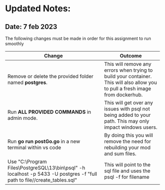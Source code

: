 # Updated Notes: 
## Date: 7 feb 2023


The following changes must be made in order for this assignment to run smoothly

| Change      | Outcome |
| ----------- | ----------- |
|Remove or delete the provided folder named **postgres**.| This will remove any errors when trying to build your container. This will also allow you to pull a fresh image from dockerhub.|
|Run **ALL PROVIDED COMMANDS** in admin mode.| This will get over any issues with psql not being added to your path. This may only impact windows users.|
|Run **go run postGo.go** in a new terminal within vs code| By doing this you will remove the need for rebuilding your mod and sum files.|
|Use "C:\Program Files\PostgreSQL\13\bin\psql" -h localhost -p 5433 -U postgres -f "full path to file//create_tables.sql"|This will point to the sql file and uses the psql -f for filename|